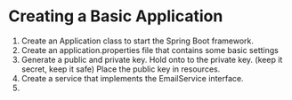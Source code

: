 
# Creating a Basic Application

1. Create an Application class to start the Spring Boot framework.
2. Create an application.properties file that contains some basic settings
3. Generate a public and private key.  Hold onto to the private key.  (keep it secret, keep it safe)  Place the public key in resources.
4. Create a service that implements the EmailService interface.
5. 